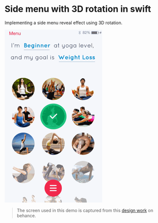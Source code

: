 # Side menu with 3D rotation in swift
Implementing a side menu reveal effect using 3D rotation.

![Final product](Project2.gif)


> The screen used in this demo is captured from this [design work](https://www.behance.net/gallery/24185205/Dream-Yoga-App) on behance.